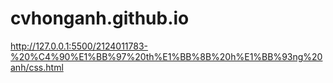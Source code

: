 # cvhonganh.github.io
http://127.0.0.1:5500/2124011783-%20%C4%90%E1%BB%97%20th%E1%BB%8B%20h%E1%BB%93ng%20anh/css.html
